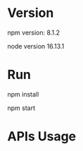 # Version

npm version: 8.1.2

node version 16.13.1

# Run

npm install

npm start

# APIs Usage





